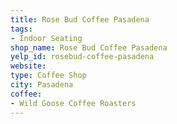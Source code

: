 ```yaml
---
title: Rose Bud Coffee Pasadena
tags:
- Indoor Seating
shop_name: Rose Bud Coffee Pasadena
yelp_id: rosebud-coffee-pasadena
website: 
type: Coffee Shop
city: Pasadena
coffee:
- Wild Goose Coffee Roasters
---
```


